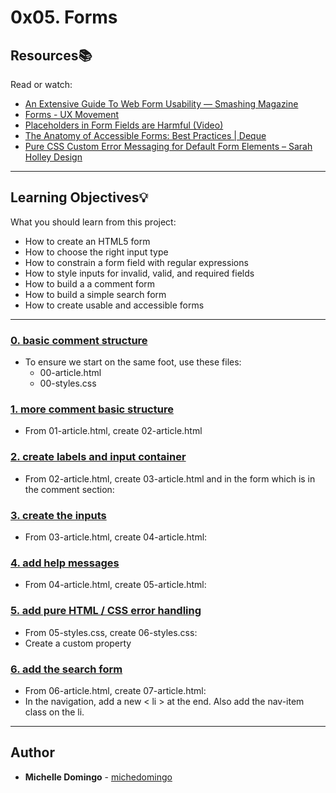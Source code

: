 # 0x05. Forms

## Resources:books:

Read or watch:

- [An Extensive Guide To Web Form Usability — Smashing Magazine](https://intranet.hbtn.io/rltoken/L7JpxWt0F5VsUtwsDGaJYg)
- [Forms - UX Movement](https://intranet.hbtn.io/rltoken/FaOz7GkGRSnrlYKL91sWYQ)
- [Placeholders in Form Fields are Harmful (Video)](https://intranet.hbtn.io/rltoken/kkI4hp8L2xriaBiZ4aay5g)
- [The Anatomy of Accessible Forms: Best Practices | Deque](https://intranet.hbtn.io/rltoken/Suk4Imd1PwQWQfMARmUyOg)
- [Pure CSS Custom Error Messaging for Default Form Elements – Sarah Holley Design](https://intranet.hbtn.io/rltoken/mt7GbkQzlwq86rGgLXuKug)

---

## Learning Objectives:bulb:

What you should learn from this project:

- How to create an HTML5 form
- How to choose the right input type
- How to constrain a form field with regular expressions
- How to style inputs for invalid, valid, and required fields
- How to build a a comment form
- How to build a simple search form
- How to create usable and accessible forms

---

### [0. basic comment structure](./01-article.html)

- To ensure we start on the same foot, use these files:
  - 00-article.html
  - 00-styles.css

### [1. more comment basic structure](./02-article.html)

- From 01-article.html, create 02-article.html

### [2. create labels and input container](./03-styles.css)

- From 02-article.html, create 03-article.html and in the form which is in the comment section:

### [3. create the inputs](./04-article.html)

- From 03-article.html, create 04-article.html:

### [4. add help messages](./05-article.html)

- From 04-article.html, create 05-article.html:

### [5. add pure HTML / CSS error handling](./06-styles.css)

- From 05-styles.css, create 06-styles.css:
- Create a custom property

### [6. add the search form](./07-article.html)

- From 06-article.html, create 07-article.html:
- In the navigation, add a new < li > at the end. Also add the nav-item class on the li.

---

## Author

- **Michelle Domingo** - [michedomingo](https://github.com/michedomingo)
